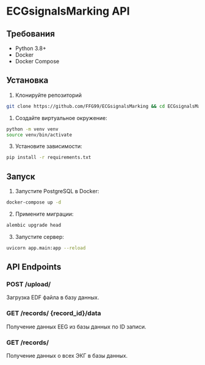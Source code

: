 # ECGsignalsMarking API

## Требования

- Python 3.8+
- Docker
- Docker Compose

## Установка

1. Клонируйте репозиторий

```bash
git clone https://github.com/FFG99/ECGsignalsMarking && cd ECGsignalsMarking
```

1. Создайте виртуальное окружение:

```bash
python -m venv venv
source venv/bin/activate
```

3. Установите зависимости:

```bash
pip install -r requirements.txt
```

## Запуск

1. Запустите PostgreSQL в Docker:

```bash
docker-compose up -d
```

2. Примените миграции:

```bash
alembic upgrade head
```

3. Запустите сервер:

```bash
uvicorn app.main:app --reload
```

## API Endpoints

### POST /upload/

Загрузка EDF файла в базу данных.

### GET /records/ {record_id}/data

Получение данных EEG из базы данных по ID записи.

### GET /records/

Получение данных о всех ЭКГ в базы данных.
